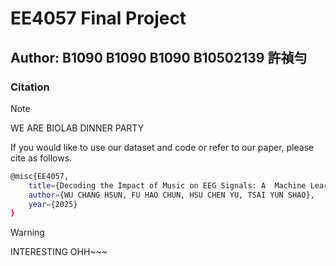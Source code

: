 # EE4057 Final Project
Author:
B1090
B1090
B1090
B10502139 許禎勻
---
### Citation

> [!NOTE]
> WE ARE BIOLAB DINNER PARTY

If you would like to use our dataset and code or refer to our paper, please cite as follows.
```bash
@misc{EE4057,
    title={Decoding the Impact of Music on EEG Signals: A  Machine Learning Approach to Predict Neural Responses},
    author={WU CHANG HSUN, FU HAO CHUN, HSU CHEN YU, TSAI YUN SHAO},
    year={2025}
}
```
> [!WARNING]
> INTERESTING OHH~~~


